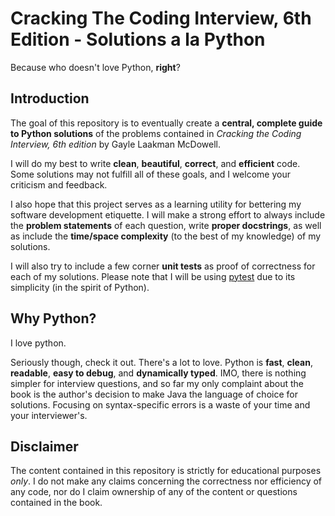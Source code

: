# Cracking The Coding Interview, 6th Edition - Solutions a la Python

Because who doesn't love Python, **right**?

## Introduction

The goal of this repository is to eventually create a **central, complete guide to Python solutions** of the problems contained in *Cracking the Coding Interview, 6th edition* by Gayle Laakman McDowell.

I will do my best to write **clean**, **beautiful**, **correct**, and **efficient** code. Some solutions may not fulfill all of these goals, and I welcome your criticism and feedback.

I also hope that this project serves as a learning utility for bettering my software development etiquette. I will make a strong effort to always include the **problem statements** of each question, write **proper docstrings**, as well as include the **time/space complexity** (to the best of my knowledge) of my solutions.

I will also try to include a few corner **unit tests** as proof of correctness for each of my solutions. Please note that I will be using [pytest](http://www.pytest.org) due to its simplicity (in the spirit of Python).

## Why Python?

I love python.

Seriously though, check it out. There's a lot to love. Python is **fast**, **clean**, **readable**, **easy to debug**, and **dynamically typed**. IMO, there is nothing simpler for interview questions, and so far my only complaint about the book is the author's decision to make Java the language of choice for solutions. Focusing on syntax-specific errors is a waste of your time and your interviewer's.

## Disclaimer

The content contained in this repository is strictly for educational purposes *only*. I do not make any claims concerning the correctness nor efficiency of any code, nor do I claim ownership of any of the content or questions contained in the book.
